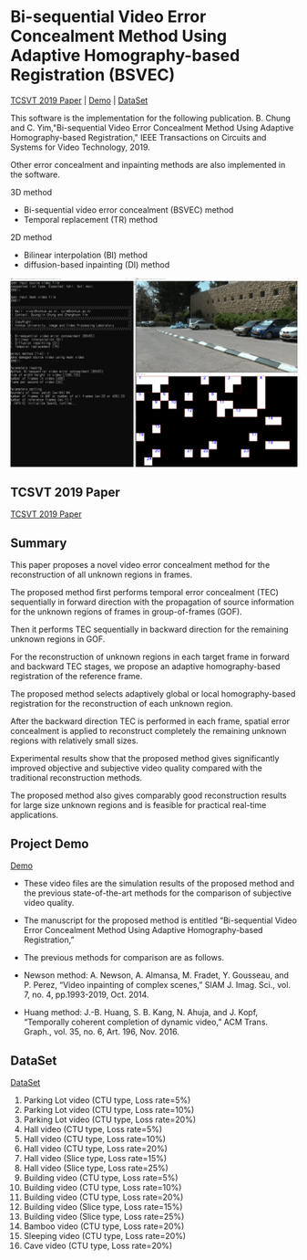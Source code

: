 # Bi-sequential Video Error Concealment Method Using Adaptive Homography-based Registration (BSVEC)

[TCSVT 2019 Paper](https://ieeexplore.ieee.org/document/8682097) | [Demo](http://ivp.konkuk.ac.kr/bsvec) | [DataSet](http://ivp.konkuk.ac.kr/files/DataSet.zip)

This software is the implementation for the following publication. B. Chung and C. Yim,"Bi-sequential Video Error Concealment Method Using Adaptive Homography-based Registration," IEEE Transactions on Circuits and Systems for Video Technology, 2019.

Other error concealment and inpainting methods are also implemented in the software.

3D method
- Bi-sequential video error concealment (BSVEC) method
- Temporal replacement (TR) method

2D method
- Bilinear interpolation (BI) method
- diffusion-based inpainting (DI) method

<img src="https://github.com/bj-c/BSVEC/blob/master/software.gif" width="1000"/>

## TCSVT 2019 Paper
[TCSVT 2019 Paper](https://ieeexplore.ieee.org/document/8682097)

## Summary

This paper proposes a novel video error concealment method for the reconstruction of all unknown regions in frames. 

The proposed method first performs temporal error concealment (TEC) sequentially in forward direction with the propagation of source information for the unknown regions of frames in group-of-frames (GOF). 

Then it performs TEC sequentially in backward direction for the remaining unknown regions in GOF. 

For the reconstruction of unknown regions in each target frame in forward and backward TEC stages, we propose an adaptive homography-based registration of the reference frame. 

The proposed method selects adaptively global or local homography-based registration for the reconstruction of each unknown region. 

After the backward direction TEC is performed in each frame, spatial error concealment is applied to reconstruct completely the remaining unknown regions with relatively small sizes. 

Experimental results show that the proposed method gives significantly improved objective and subjective video quality compared with the traditional reconstruction methods. 

The proposed method also gives comparably good reconstruction results for large size unknown regions and is feasible for practical real-time applications.

## Project Demo
[Demo](http://ivp.konkuk.ac.kr/bsvec)

- These video files are the simulation results of the proposed method and the previous state-of-the-art methods for the comparison of subjective video quality.

- The manuscript for the proposed method is entitled “Bi-sequential Video Error Concealment Method Using Adaptive Homography-based Registration,”  

- The previous methods for comparison are as follows.

- Newson method:  A. Newson, A. Almansa, M. Fradet, Y. Gousseau, and P. Perez, “Video inpainting of complex scenes,” SIAM J. Imag. Sci., vol. 7, no. 4, pp.1993-2019, Oct. 2014.

- Huang method: J.-B. Huang, S. B. Kang, N. Ahuja, and J. Kopf, “Temporally coherent completion of dynamic video,” ACM Trans. Graph., vol. 35, no. 6, Art. 196, Nov. 2016.

## DataSet
[DataSet](http://ivp.konkuk.ac.kr/files/DataSet.zip)

1. Parking Lot video (CTU type, Loss rate=5%)
2. Parking Lot video (CTU type, Loss rate=10%)
3. Parking Lot video (CTU type, Loss rate=20%)
4. Hall video (CTU type, Loss rate=5%)
5. Hall video (CTU type, Loss rate=10%)
6. Hall video (CTU type, Loss rate=20%)
7. Hall video (Slice type, Loss rate=15%)
8. Hall video (Slice type, Loss rate=25%)
9. Building video (CTU type, Loss rate=5%)
10. Building video (CTU type, Loss rate=10%)
11. Building video (CTU type, Loss rate=20%)
12. Building video (Slice type, Loss rate=15%)
13. Building video (Slice type, Loss rate=25%)
14. Bamboo video (CTU type, Loss rate=20%)
15. Sleeping video (CTU type, Loss rate=20%)
16. Cave video (CTU type, Loss rate=20%)
